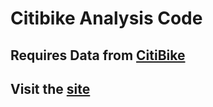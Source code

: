 # Citibike Analysis Code

## Requires Data from [CitiBike](https://citibikenyc.com/system-data)

## Visit the [site](https://kylegrande.github.io/citi-bike-sharing-analysis/)
